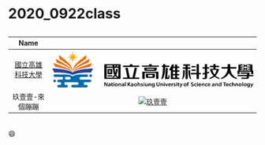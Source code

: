 # 2020_0922class
##
|Name||
|:---------:|:---------:|
|[國立高雄科技大學](https://www.nkust.edu.tw/)|![NKUST](Nkust.png "國立高雄科技大學")|
|玖壹壹-來個蹦蹦|[![玖壹壹](https://img.youtube.com/vi/R2V9sHAlLuQ/0.jpg)](https://www.youtube.com/watch?v=R2V9sHAlLuQ)|
#### 
#####
###### 
:smile:
